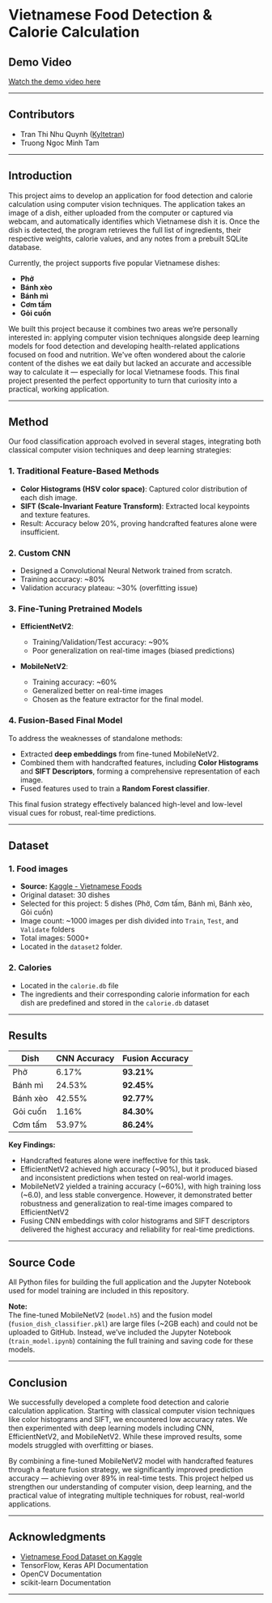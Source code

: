 # Vietnamese Food Detection & Calorie Calculation 

## Demo Video  

[Watch the demo video here](https://youtu.be/v1RyfsgLyPY)

---

## Contributors  
- Tran Thi Nhu Quynh ([Kyltetran](https://github.com/Kyltetran))
- Truong Ngoc Minh Tam   

---

## Introduction  

This project aims to develop an application for food detection and calorie calculation using computer vision techniques. The application takes an image of a dish, either uploaded from the computer or captured via webcam, and automatically identifies which Vietnamese dish it is. Once the dish is detected, the program retrieves the full list of ingredients, their respective weights, calorie values, and any notes from a prebuilt SQLite database.

Currently, the project supports five popular Vietnamese dishes:
- **Phở**  
- **Bánh xèo**  
- **Bánh mì**  
- **Cơm tấm**  
- **Gỏi cuốn**  

We built this project because it combines two areas we’re personally interested in: applying computer vision techniques alongside deep learning models for food detection and developing health-related applications focused on food and nutrition. We've often wondered about the calorie content of the dishes we eat daily but lacked an accurate and accessible way to calculate it — especially for local Vietnamese foods. This final project presented the perfect opportunity to turn that curiosity into a practical, working application.

---

## Method  

Our food classification approach evolved in several stages, integrating both classical computer vision techniques and deep learning strategies:

### 1. Traditional Feature-Based Methods  
- **Color Histograms (HSV color space)**: Captured color distribution of each dish image.
- **SIFT (Scale-Invariant Feature Transform)**: Extracted local keypoints and texture features.
- Result: Accuracy below 20%, proving handcrafted features alone were insufficient.

### 2. Custom CNN  
- Designed a Convolutional Neural Network trained from scratch.
- Training accuracy: ~80%
- Validation accuracy plateau: ~30% (overfitting issue)

### 3. Fine-Tuning Pretrained Models  
- **EfficientNetV2**:  
  - Training/Validation/Test accuracy: ~90%  
  - Poor generalization on real-time images (biased predictions)
  
- **MobileNetV2**:  
  - Training accuracy: ~60%  
  - Generalized better on real-time images  
  - Chosen as the feature extractor for the final model.

### 4. Fusion-Based Final Model  
To address the weaknesses of standalone methods:
- Extracted **deep embeddings** from fine-tuned MobileNetV2.
- Combined them with handcrafted features, including **Color Histograms** and **SIFT Descriptors**, forming a comprehensive representation of each image.
- Fused features used to train a **Random Forest classifier**.

This final fusion strategy effectively balanced high-level and low-level visual cues for robust, real-time predictions.

---

## Dataset

### 1. Food images
- **Source:** [Kaggle - Vietnamese Foods](https://www.kaggle.com/datasets/quandang/vietnamese-foods/data)
- Original dataset: 30 dishes  
- Selected for this project: 5 dishes (Phở, Cơm tấm, Bánh mì, Bánh xèo, Gỏi cuốn)
- Image count: ~1000 images per dish divided into `Train`, `Test`, and `Validate` folders
- Total images: 5000+
- Located in the `dataset2` folder.

### 2. Calories
- Located in the `calorie.db` file
- The ingredients and their corresponding calorie information for each dish are predefined and stored in the `calorie.db` dataset
---

## Results  

| Dish       | CNN Accuracy | Fusion Accuracy |
|------------|:-------------|:----------------|
| Phở        | 6.17%        | **93.21%**       |
| Bánh mì    | 24.53%       | **92.45%**       |
| Bánh xèo   | 42.55%       | **92.77%**       |
| Gỏi cuốn   | 1.16%        | **84.30%**       |
| Cơm tấm    | 53.97%       | **86.24%**       |

**Key Findings:**
- Handcrafted features alone were ineffective for this task.
- EfficientNetV2 achieved high accuracy (~90%), but it produced biased and inconsistent predictions when tested on real-world images.
- MobileNetV2 yielded a training accuracy (~60%), with high training loss (~6.0), and less stable convergence. However, it demonstrated better robustness and generalization to real-time images compared to EfficientNetV2
- Fusing CNN embeddings with color histograms and SIFT descriptors delivered the highest accuracy and reliability for real-time predictions.

---

## Source Code  

All Python files for building the full application and the Jupyter Notebook used for model training are included in this repository.

**Note:**  
The fine-tuned MobileNetV2 (`model.h5`) and the fusion model (`fusion_dish_classifier.pkl`) are large files (~2GB each) and could not be uploaded to GitHub. Instead, we’ve included the Jupyter Notebook (`train_model.ipynb`) containing the full training and saving code for these models.

---

## Conclusion  

We successfully developed a complete food detection and calorie calculation application. Starting with classical computer vision techniques like color histograms and SIFT, we encountered low accuracy rates. We then experimented with deep learning models including CNN, EfficientNetV2, and MobileNetV2. While these improved results, some models struggled with overfitting or biases.  

By combining a fine-tuned MobileNetV2 model with handcrafted features through a feature fusion strategy, we significantly improved prediction accuracy — achieving over 89% in real-time tests. This project helped us strengthen our understanding of computer vision, deep learning, and the practical value of integrating multiple techniques for robust, real-world applications.

---

## Acknowledgments  

- [Vietnamese Food Dataset on Kaggle](https://www.kaggle.com/datasets/quandang/vietnamese-foods/data)
- TensorFlow, Keras API Documentation  
- OpenCV Documentation  
- scikit-learn Documentation  

---
